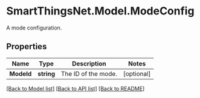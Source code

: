 # SmartThingsNet.Model.ModeConfig
A mode configuration.
## Properties

Name | Type | Description | Notes
------------ | ------------- | ------------- | -------------
**ModeId** | **string** | The ID of the mode. | [optional] 

[[Back to Model list]](../README.md#documentation-for-models) [[Back to API list]](../README.md#documentation-for-api-endpoints) [[Back to README]](../README.md)

